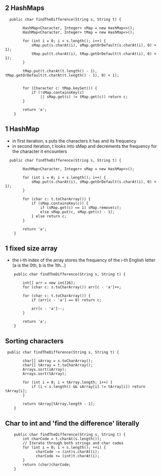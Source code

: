 ## 2 HashMaps
```
  public char findTheDifference(String s, String t) {
        
        HashMap<Character, Integer> sMap = new HashMap<>();
        HashMap<Character, Integer> tMap = new HashMap<>();
        
        for (int i = 0; i < s.length(); i++) {
            sMap.put(s.charAt(i), sMap.getOrDefault(s.charAt(i), 0) + 1);
            tMap.put(t.charAt(i), tMap.getOrDefault(t.charAt(i), 0) + 1);
        }
        
        tMap.put(t.charAt(t.length() - 1), tMap.getOrDefault(t.charAt(t.length() - 1), 0) + 1);
        
        
        for (Character c: tMap.keySet()) {
            if (!sMap.containsKey(c) 
                || sMap.get(c) != tMap.get(c)) return c;
        }
        
        return 'a';
    }
```

## 1 HashMap
- in first iteration, s puts the characters it has and its frequency
- in second iteration, t looks into sMap and decrements the frequency for the character it encounters
```
  public char findTheDifference(String s, String t) {
        
        HashMap<Character, Integer> sMap = new HashMap<>();
        
        for (int i = 0; i < s.length(); i++) {
            sMap.put(s.charAt(i), sMap.getOrDefault(s.charAt(i), 0) + 1);
        }
  
        for (char c: t.toCharArray()) {
            if (sMap.containsKey(c)) {
                if (sMap.get(c) == 1) sMap.remove(c);
                else sMap.put(c, sMap.get(c) - 1);
            } else return c;
        }
        
        return 'a';
    }
```

## 1 fixed size array
- the i-th index of the array stores the frequency of the i-th English letter (a is the 0th, b is the 1th...)
```
    public char findTheDifference(String s, String t) {
        
        int[] arr = new int[26];
        for (char c: s.toCharArray()) arr[c - 'a']++;
        
        for (char c: t.toCharArray()) {
            if (arr[c - 'a'] == 0) return c;
            
            arr[c - 'a']--;
        }
        
        return 'a';
    }
```

## Sorting characters
```
 public char findTheDifference(String s, String t) {
        
        char[] sArray = s.toCharArray();
        char[] tArray = t.toCharArray();
        Arrays.sort(sArray);
        Arrays.sort(tArray);
        
        for (int i = 0; i < tArray.length; i++) {
            if (i < s.length() && sArray[i] != tArray[i]) return tArray[i];
        }
        
        return tArray[tArray.length - 1];
    }
```

## Char to int and 'find the difference' literally
```
    public char findTheDifference(String s, String t) {
        int charCode = t.charAt(s.length());
        // Iterate through both strings and char codes
        for (int i = 0; i < s.length(); ++i) {
              charCode -= (int)s.charAt(i);
              charCode += (int)t.charAt(i); 
        }
        return (char)charCode;
    }
```
